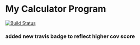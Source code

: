 # My Calculator Program
[![Build Status](https://app.travis-ci.com/yash3012/UnitTestCalculator.svg?branch=main)](https://app.travis-ci.com/yash3012/UnitTestCalculator)


### added new travis badge to reflect higher cov score